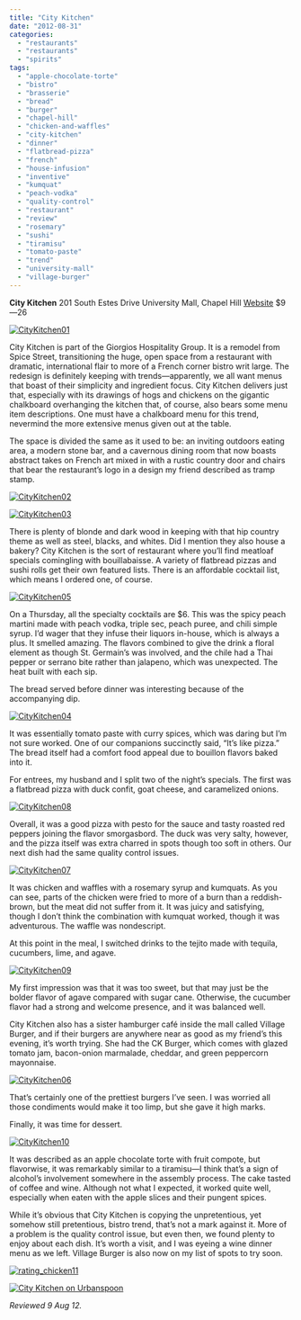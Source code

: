 ```yaml
---
title: "City Kitchen"
date: "2012-08-31"
categories: 
  - "restaurants"
  - "restaurants"
  - "spirits"
tags: 
  - "apple-chocolate-torte"
  - "bistro"
  - "brasserie"
  - "bread"
  - "burger"
  - "chapel-hill"
  - "chicken-and-waffles"
  - "city-kitchen"
  - "dinner"
  - "flatbread-pizza"
  - "french"
  - "house-infusion"
  - "inventive"
  - "kumquat"
  - "peach-vodka"
  - "quality-control"
  - "restaurant"
  - "review"
  - "rosemary"
  - "sushi"
  - "tiramisu"
  - "tomato-paste"
  - "trend"
  - "university-mall"
  - "village-burger"
---
```


**City Kitchen** 201 South Estes Drive University Mall, Chapel Hill [Website](http://citykitchenchapelhill.com/) $9—26

[![](http://s3.amazonaws.com/thegourmez-wpmedia/2012/08/CityKitchen01.jpg "CityKitchen01")](http://s3.amazonaws.com/thegourmez-wpmedia/2012/08/CityKitchen01.jpg)

City Kitchen is part of the Giorgios Hospitality Group. It is a remodel from Spice Street, transitioning the huge, open space from a restaurant with dramatic, international flair to more of a French corner bistro writ large. The redesign is definitely keeping with trends—apparently, we all want menus that boast of their simplicity and ingredient focus. City Kitchen delivers just that, especially with its drawings of hogs and chickens on the gigantic chalkboard overhanging the kitchen that, of course, also bears some menu item descriptions. One must have a chalkboard menu for this trend, nevermind the more extensive menus given out at the table.

The space is divided the same as it used to be: an inviting outdoors eating area, a modern stone bar, and a cavernous dining room that now boasts abstract takes on French art mixed in with a rustic country door and chairs that bear the restaurant’s logo in a design my friend described as tramp stamp.

[![](http://s3.amazonaws.com/thegourmez-wpmedia/2012/08/CityKitchen02.jpg "CityKitchen02")](http://s3.amazonaws.com/thegourmez-wpmedia/2012/08/CityKitchen02.jpg)

[![](http://s3.amazonaws.com/thegourmez-wpmedia/2012/08/CityKitchen03.jpg "CityKitchen03")](http://s3.amazonaws.com/thegourmez-wpmedia/2012/08/CityKitchen03.jpg)

There is plenty of blonde and dark wood in keeping with that hip country theme as well as steel, blacks, and whites. Did I mention they also house a bakery? City Kitchen is the sort of restaurant where you’ll find meatloaf specials comingling with bouillabaisse. A variety of flatbread pizzas and sushi rolls get their own featured lists. There is an affordable cocktail list, which means I ordered one, of course.

[![](http://s3.amazonaws.com/thegourmez-wpmedia/2012/08/CityKitchen05.jpg "CityKitchen05")](http://s3.amazonaws.com/thegourmez-wpmedia/2012/08/CityKitchen05.jpg)

On a Thursday, all the specialty cocktails are $6. This was the spicy peach martini made with peach vodka, triple sec, peach puree, and chili simple syrup. I’d wager that they infuse their liquors in-house, which is always a plus. It smelled amazing. The flavors combined to give the drink a floral element as though St. Germain’s was involved, and the chile had a Thai pepper or serrano bite rather than jalapeno, which was unexpected. The heat built with each sip.

The bread served before dinner was interesting because of the accompanying dip.

[![](http://s3.amazonaws.com/thegourmez-wpmedia/2012/08/CityKitchen04.jpg "CityKitchen04")](http://s3.amazonaws.com/thegourmez-wpmedia/2012/08/CityKitchen04.jpg)

It was essentially tomato paste with curry spices, which was daring but I’m not sure worked. One of our companions succinctly said, “It’s like pizza.” The bread itself had a comfort food appeal due to bouillon flavors baked into it.

For entrees, my husband and I split two of the night’s specials. The first was a flatbread pizza with duck confit, goat cheese, and caramelized onions.

[![](http://s3.amazonaws.com/thegourmez-wpmedia/2012/08/CityKitchen08.jpg "CityKitchen08")](http://s3.amazonaws.com/thegourmez-wpmedia/2012/08/CityKitchen08.jpg)

Overall, it was a good pizza with pesto for the sauce and tasty roasted red peppers joining the flavor smorgasbord. The duck was very salty, however, and the pizza itself was extra charred in spots though too soft in others. Our next dish had the same quality control issues.

[![](http://s3.amazonaws.com/thegourmez-wpmedia/2012/08/CityKitchen07.jpg "CityKitchen07")](http://s3.amazonaws.com/thegourmez-wpmedia/2012/08/CityKitchen07.jpg)

It was chicken and waffles with a rosemary syrup and kumquats. As you can see, parts of the chicken were fried to more of a burn than a reddish-brown, but the meat did not suffer from it. It was juicy and satisfying, though I don’t think the combination with kumquat worked, though it was adventurous. The waffle was nondescript.

At this point in the meal, I switched drinks to the tejito made with tequila, cucumbers, lime, and agave.

[![](http://s3.amazonaws.com/thegourmez-wpmedia/2012/08/CityKitchen09.jpg "CityKitchen09")](http://s3.amazonaws.com/thegourmez-wpmedia/2012/08/CityKitchen09.jpg)

My first impression was that it was too sweet, but that may just be the bolder flavor of agave compared with sugar cane. Otherwise, the cucumber flavor had a strong and welcome presence, and it was balanced well.

City Kitchen also has a sister hamburger café inside the mall called Village Burger, and if their burgers are anywhere near as good as my friend’s this evening, it’s worth trying. She had the CK Burger, which comes with glazed tomato jam, bacon-onion marmalade, cheddar, and green peppercorn mayonnaise.

[![](http://s3.amazonaws.com/thegourmez-wpmedia/2012/08/CityKitchen06.jpg "CityKitchen06")](http://s3.amazonaws.com/thegourmez-wpmedia/2012/08/CityKitchen06.jpg)

That’s certainly one of the prettiest burgers I’ve seen. I was worried all those condiments would make it too limp, but she gave it high marks.

Finally, it was time for dessert.

[![](http://s3.amazonaws.com/thegourmez-wpmedia/2012/08/CityKitchen10.jpg "CityKitchen10")](http://s3.amazonaws.com/thegourmez-wpmedia/2012/08/CityKitchen10.jpg)

It was described as an apple chocolate torte with fruit compote, but flavorwise, it was remarkably similar to a tiramisu—I think that’s a sign of alcohol’s involvement somewhere in the assembly process. The cake tasted of coffee and wine. Although not what I expected, it worked quite well, especially when eaten with the apple slices and their pungent spices.

While it’s obvious that City Kitchen is copying the unpretentious, yet somehow still pretentious, bistro trend, that’s not a mark against it. More of a problem is the quality control issue, but even then, we found plenty to enjoy about each dish. It’s worth a visit, and I was eyeing a wine dinner menu as we left. Village Burger is also now on my list of spots to try soon.

[![](http://s3.amazonaws.com/thegourmez-wpmedia/2009/02/rating_chicken11.gif "rating_chicken11")](http://s3.amazonaws.com/thegourmez-wpmedia/2009/02/rating_chicken11.gif)

[![City Kitchen on Urbanspoon](http://www.urbanspoon.com/b/link/1674903/minilink.gif)](http://www.urbanspoon.com/r/25/1674903/restaurant/City-Kitchen-Chapel-Hill)

_Reviewed 9 Aug 12._
